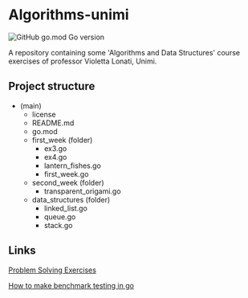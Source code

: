 # Algorithms-unimi
![GitHub go.mod Go version](https://img.shields.io/github/go-mod/go-version/Gabri432/algorithms-unimi)

A repository containing some 'Algorithms and Data Structures' course exercises of professor Violetta Lonati, Unimi.

## Project structure
- (main)
  - license
  - README.md
  - go.mod
  - first_week (folder)
    - ex3.go
    - ex4.go
    - lantern_fishes.go
    - first_week.go
  - second_week (folder)
    - transparent_origami.go
  - data_structures (folder)
    - linked_list.go
    - queue.go
    - stack.go

## Links
[Problem Solving Exercises](https://lonati.di.unimi.it/algolab-go/22-23/materiale/settimana01/02-problemSolvingEOsservazioniDichiarative.pdf)

[How to make benchmark testing in go](https://dev.to/mcaci/introduction-to-benchmarks-in-go-3cii)